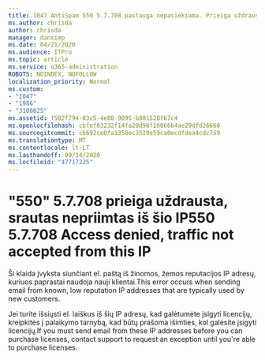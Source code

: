 ```yaml
---
title: 1047 AntiSpam 550 5.7.708 paslauga nepasiekiama. Prieiga uždrausta, srautas nepriimtas iš šio IP
ms.author: chrisda
author: chrisda
manager: dansimp
ms.date: 04/21/2020
ms.audience: ITPro
ms.topic: article
ms.service: o365-administration
ROBOTS: NOINDEX, NOFOLLOW
localization_priority: Normal
ms.custom:
- "1047"
- "1986"
- "3100025"
ms.assetid: f502f794-03c5-4e08-9095-b801528f67c4
ms.openlocfilehash: cbfef03232f14fa29d98f16066b4ae29dfd26660
ms.sourcegitcommit: c6692ce0fa1358ec3529e59ca0ecdfdea4cdc759
ms.translationtype: MT
ms.contentlocale: lt-LT
ms.lasthandoff: 09/14/2020
ms.locfileid: "47717225"
---
```

# <a name="550-57708-access-denied-traffic-not-accepted-from-this-ip"></a><span data-ttu-id="96e81-103">"550" 5.7.708 prieiga uždrausta, srautas nepriimtas iš šio IP</span><span class="sxs-lookup"><span data-stu-id="96e81-103">550 5.7.708 Access denied, traffic not accepted from this IP</span></span>

<span data-ttu-id="96e81-104">Ši klaida įvyksta siunčiant el. paštą iš žinomos, žemos reputacijos IP adresų, kuriuos paprastai naudoja nauji klientai.</span><span class="sxs-lookup"><span data-stu-id="96e81-104">This error occurs when sending email from known, low reputation IP addresses that are typically used by new customers.</span></span>

<span data-ttu-id="96e81-105">Jei turite išsiųsti el. laiškus iš šių IP adresų, kad galėtumėte įsigyti licencijų, kreipkitės į palaikymo tarnybą, kad būtų prašoma išimties, kol galėsite įsigyti licencijų.</span><span class="sxs-lookup"><span data-stu-id="96e81-105">If you must send email from these IP addresses before you can purchase licenses, contact support to request an exception until you're able to purchase licenses.</span></span>
